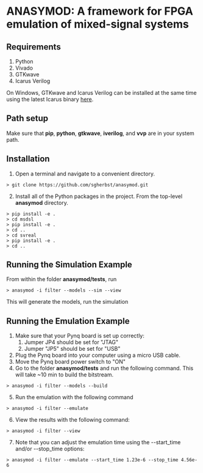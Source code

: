 # ANASYMOD: A framework for FPGA emulation of mixed-signal systems

## Requirements
1. Python
2. Vivado
3. GTKwave
4. Icarus Verilog

On Windows, GTKwave and Icarus Verilog can be installed at the same time using the latest Icarus binary [here](http://bleyer.org/icarus/).

## Path setup

Make sure that **pip**, **python**, **gtkwave**, **iverilog**, and **vvp** are in your system path.

## Installation
1. Open a terminal and navigate to a convenient directory.
```shell
> git clone https://github.com/sgherbst/anasymod.git
```
2. Install all of the Python packages in the project.  From the top-level **anasymod** directory.
```shell
> pip install -e .
> cd msdsl
> pip install -e .
> cd ..
> cd svreal
> pip install -e .
> cd ..
```

## Running the Simulation Example

From within the folder **anasymod/tests**, run

```shell
> anasymod -i filter --models --sim --view
```

This will generate the models, run the simulation

## Running the Emulation Example
1. Make sure that your Pynq board is set up correctly:
    1. Jumper JP4 should be set for "JTAG"
    2. Jumper "JP5" should be set for "USB"
2. Plug the Pynq board into your computer using a micro USB cable.
3. Move the Pynq board power switch to "ON"
4. Go to the folder **anasymod/tests** and run the following command.  This will take ~10 min to build the bitstream.
```shell
> anasymod -i filter --models --build
```
5. Run the emulation with the following command
```shell
> anasymod -i filter --emulate
```
6. View the results with the following command:
```shell
> anasymod -i filter --view
```
7. Note that you can adjust the emulation time using the --start_time and/or --stop_time options:
```shell
> anasymod -i filter --emulate --start_time 1.23e-6 --stop_time 4.56e-6
```
